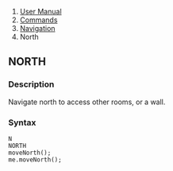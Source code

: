 <ol class="breadcrumb">
  <li><a href="#/docs/contents">User Manual</a></li>
  <li><a href="#/docs/commands">Commands</a></li>
  <li><a href="#/docs/navigation">Navigation</a></li>
  <li class="active">North</li>
</ol>

## NORTH

### Description

Navigate north to access other rooms, or a wall.

### Syntax

    N
    NORTH
    moveNorth();
    me.moveNorth();
